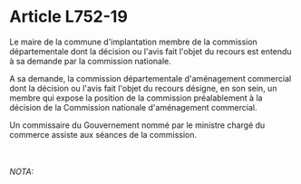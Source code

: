 # Article L752-19

<p>Le maire de la commune d'implantation membre de la commission départementale dont la décision ou l'avis fait l'objet du recours est entendu à sa demande par la commission nationale.</p><p>A sa demande, la commission départementale d'aménagement commercial dont la décision ou l'avis fait l'objet du recours désigne, en son sein, un membre qui expose la position de la commission préalablement à la décision de la Commission nationale d'aménagement commercial.</p><p>Un commissaire du Gouvernement nommé par le ministre chargé du commerce assiste aux séances de la commission.</p><br/><br/><i>NOTA:</i>